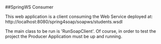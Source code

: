 
##SpringWS Consumer

This web application is a client consuming the Web Service deployed at:
http://localhost:8080/spring4soap/soapws/students.wsdl

The main class to be run is 'RunSoapClient'. 
Of course, in order to test the project the Producer Application must be up and running.